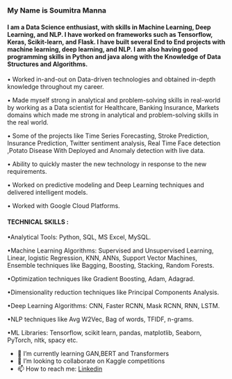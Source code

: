

<!---
sou35/sou35 is a ✨ special ✨ repository because its `README.md` (this file) appears on your GitHub profile.
You can click the Preview link to take a look at your changes.
--->
### My Name is Soumitra Manna
#### I am a Data Science enthusiast, with skills in Machine Learning, Deep Learning, and NLP. I have worked on frameworks such as Tensorflow, Keras, Scikit-learn, and Flask. I have built several End to End projects with machine learning, deep learning, and NLP. I am also having good programming skills in Python and java along with the Knowledge of Data Structures and Algorithms.


• Worked in-and-out on Data-driven technologies and obtained in-depth knowledge throughout my career.

• Made myself strong in analytical and problem-solving skills in real-world by working as a Data scientist for Healthcare, Banking Insurance, Markets domains which made me strong in analytical and problem-solving skills in the real world.

• Some of the projects like Time Series Forecasting, Stroke Prediction, Insurance Prediction, Twitter sentiment analysis, Real Time Face detection ,Potato Disease With Deployed and Anomaly detection with live data.

• Ability to quickly master the new technology in response to the new requirements.

• Worked on predictive modeling and Deep Learning techniques and delivered intelligent models.

• Worked with Google Cloud Platforms.

#### TECHNICAL SKILLS :

•Analytical Tools: Python, SQL, MS Excel, MySQL.

•Machine Learning Algorithms: Supervised and Unsupervised Learning, Linear, logistic Regression, KNN, ANNs, Support Vector Machines, Ensemble techniques like Bagging, Boosting, Stacking, Random Forests.

•Optimization techniques like Gradient Boosting, Adam, Adagrad.

•Dimensionality reduction techniques like Principal Components Analysis.

•Deep Learning Algorithms: CNN, Faster RCNN, Mask RCNN, RNN, LSTM.

•NLP techniques like Avg W2Vec, Bag of words, TFIDF, n-grams.

•ML Libraries: Tensorflow, scikit learn, pandas, matplotlib, Seaborn, PyTorch, nltk, spacy etc.



- 🌱 I’m currently learning GAN,BERT and Transformers
- 💞️ I’m looking to collaborate on Kaggle competitions
- 📫 How to reach me: [Linkedin](www.linkedin.com/in/soumitra-manna-b96a9021a)
